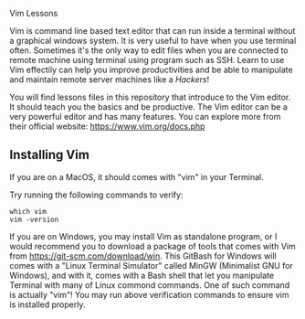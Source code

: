 Vim Lessons

Vim is command line based text editor that can run inside a terminal without a graphical windows system. It is very useful to have when you use terminal often. Sometimes it's the only way to edit files when you are connected to remote machine using terminal using program such as SSH. Learn to use Vim effectily can help you improve productivities and be able to manipulate and maintain remote server machines like a *Hackers*!

You will find lessons files in this repository that introduce to the Vim editor. It should teach you the basics and be productive. The Vim editor can be a very powerful editor and has many features. You can explore more from their official website: https://www.vim.org/docs.php


## Installing Vim

If you are on a MacOS, it should comes with "vim" in your Terminal.

Try running the following commands to verify:

	which vim
	vim -version

If you are on Windows, you may install Vim as standalone program, or I would recommend you to download a package of tools that comes with Vim from https://git-scm.com/download/win. This GitBash for Windows will comes with a "Linux Terminal Simulator" called MinGW (Minimalist GNU for Windows), and with it, comes with a Bash shell that let you manipulate Terminal with many of Linux commond commands. One of such command is actually "vim"! You may run above verification commands to ensure vim is installed properly.
